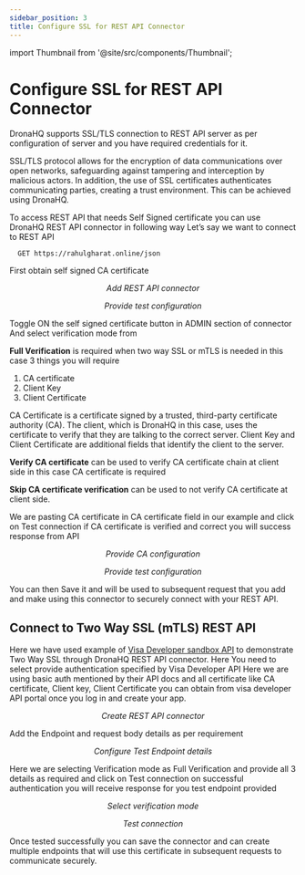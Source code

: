 ```yaml
---
sidebar_position: 3
title: Configure SSL for REST API Connector
---
```

import Thumbnail from '@site/src/components/Thumbnail';

# Configure SSL for REST API Connector
DronaHQ supports SSL/TLS connection to REST API server as per configuration of server and you have required credentials for it.

SSL/TLS protocol allows for the encryption of data communications over open networks, safeguarding against tampering and interception by malicious actors. In addition, the use of SSL certificates authenticates communicating parties, creating a trust environment. This can be achieved using DronaHQ.

To access REST API that needs Self Signed certificate you can use DronaHQ REST API connector in following way
Let’s say we want to connect to REST API 

```http
  GET https://rahulgharat.online/json
```

First obtain self signed CA certificate

<figure>
  <Thumbnail src="/img/connecting-datasource/add-ssl-restapi-connector.png" alt="Add REST API connector" width='75%' />
  <figcaption align = "center"><i>Add REST API connector</i></figcaption>
</figure>

<figure>
  <Thumbnail src="/img/connecting-datasource/rest-api-ssl-test-configuration.png" alt="provide test configuration" width='75%' />
  <figcaption align = "center"><i>Provide test configuration</i></figcaption>
</figure>

Toggle ON the self signed certificate button in ADMIN section of connector
And select verification mode from 


**Full Verification** is required when two way SSL or mTLS is needed in this case 3 things you will require
 1. CA certificate 
 2. Client Key
 3. Client Certificate

 CA Certificate is a certificate signed by a trusted, third-party certificate authority (CA). The client, which is DronaHQ in this case, uses the certificate to verify that they are talking to the correct server. Client Key and Client Certificate are additional fields that identify the client to the server.

**Verify CA certificate** can be used to verify CA certificate chain at client side in this case CA certificate is required

**Skip CA certificate verification** can be used to not verify CA certificate at client side.

We are pasting CA certificate in CA certificate field in our example and click on Test connection if CA certificate is verified and correct you will success response from API

<figure>
  <Thumbnail src="/img/connecting-datasource/rest-api-ssl-ca.png" alt="provide CA configuration" width='75%' />
  <figcaption align = "center"><i>Provide CA configuration</i></figcaption>
</figure>

<figure>
  <Thumbnail src="/img/connecting-datasource/test-rest-api-ssl.png" alt="provide test configuration" width='75%' />
  <figcaption align = "center"><i>Provide test configuration</i></figcaption>
</figure>

You can then Save it and will be used to subsequent request that you add and make using this connector to securely connect with your REST API.

## Connect to Two Way SSL (mTLS) REST API

Here we have used example of [Visa Developer sandbox API](https://choosealicense.com/licenses/mit/) to demonstrate Two Way SSL through DronaHQ REST API connector.
Here You need to select provide authentication specified by Visa Developer API
Here we are using basic auth mentioned by their API docs and all certificate like CA certificate, Client key, Client Certificate you can obtain from visa developer API portal once you log in and create your app.

<figure>
  <Thumbnail src="/img/connecting-datasource/create-rest-api-two-way-ssl.png" alt="create REST API connector" width='75%' />
  <figcaption align = "center"><i>Create REST API connector</i></figcaption>
</figure>

Add the Endpoint and request body details as per requirement

<figure>
  <Thumbnail src="/img/connecting-datasource/rest-api-two-way-ssl-configuration.png" alt="configure Test Endpoint details" width='75%' />
  <figcaption align = "center"><i>Configure Test Endpoint details</i></figcaption>
</figure>

Here we are selecting Verification mode as Full Verification and provide all 3 details as required and click on Test connection on successful authentication you will receive response for you test endpoint provided

<figure>
  <Thumbnail src="/img/connecting-datasource/rest-api-enable-full-verfication-mode-ssl.png" alt="select verification mode" width='75%' />
  <figcaption align = "center"><i>Select verification mode</i></figcaption>
</figure>

<figure>
  <Thumbnail src="/img/connecting-datasource/test-rest-api-two-way-ssl.png" alt="Test connection" width='75%' />
  <figcaption align = "center"><i>Test connection</i></figcaption>
</figure>

Once tested successfully you can save the connector and can create multiple endpoints that will use this certificate in subsequent requests to communicate securely.
